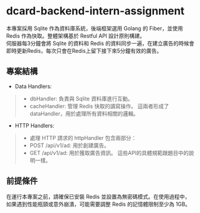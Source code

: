 # dcard-backend-intern-assignment
本專案採用 Sqlite 作為資料庫系統，後端框架選用 Golang 的 Fiber，並使用 Redis 作為快取。整體架構基於 Restful API 設計原則構建。<br>
伺服器每3分鐘會將 Sqlite 的資料和 Redis 的資料同步一遍，在建立廣告的時候會即時更新Redis，每次只會在Redis上留下接下來5分鐘有效的廣告。

## 專案結構
- Data Handlers:
> - dbHandler: 負責與 Sqlite 資料庫進行互動。
> - cacheHandler: 管理 Redis 快取的讀寫操作。
這兩者形成了 dataHandler，用於處理所有資料相關的邏輯。

- HTTP Handlers:
> - 處理 HTTP 請求的 httpHandler 包含兩部分：
> - POST /api/v1/ad: 用於創建廣告。
> - GET /api/v1/ad: 用於獲取廣告資訊。
這些API的具體規範跟題目中的說明一樣。

## 前提條件
在運行本專案之前，請確保已安裝 Redis 並設置為無密碼模式。在使用過程中，如果遇到性能瓶頸或意外崩潰，可能需要調整 Redis 的記憶體限制至少為 1GB。

